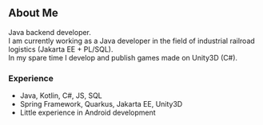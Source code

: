 ## About Me
Java backend developer.  
I am currently working as a Java developer in the field of industrial railroad logistics (Jakarta EE + PL/SQL).  
In my spare time I develop and publish games made on Unity3D (C#).

### Experience
- Java, Kotlin, C#, JS, SQL
- Spring Framework, Quarkus, Jakarta EE, Unity3D
- Little experience in Android development
